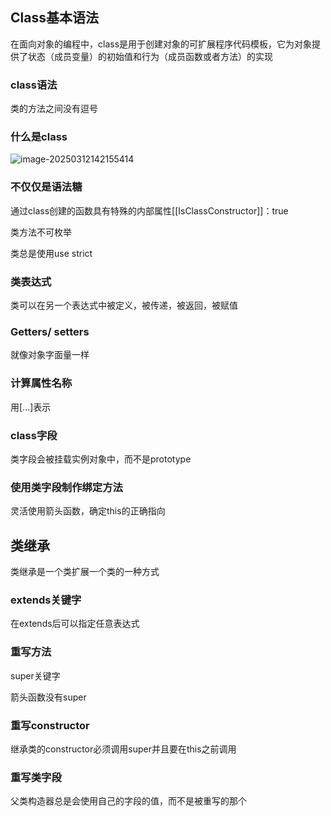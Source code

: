 ## Class基本语法

在面向对象的编程中，class是用于创建对象的可扩展程序代码模板，它为对象提供了状态（成员变量）的初始值和行为（成员函数或者方法）的实现

### class语法

类的方法之间没有逗号

### 什么是class

![image-20250312142155414](https://raw.githubusercontent.com/JoeyXXia/MyPictureData/main/image-20250312142155414.png)

### 不仅仅是语法糖

通过class创建的函数具有特殊的内部属性[[IsClassConstructor]]：true

类方法不可枚举

类总是使用use strict

### 类表达式

类可以在另一个表达式中被定义，被传递，被返回，被赋值

### Getters/ setters

就像对象字面量一样

### 计算属性名称

用[...]表示

### class字段

类字段会被挂载实例对象中，而不是prototype

### 使用类字段制作绑定方法

灵活使用箭头函数，确定this的正确指向



## 类继承

类继承是一个类扩展一个类的一种方式

### extends关键字

在extends后可以指定任意表达式

### 重写方法

super关键字

箭头函数没有super

### 重写constructor

继承类的constructor必须调用super并且要在this之前调用

### 重写类字段

父类构造器总是会使用自己的字段的值，而不是被重写的那个

